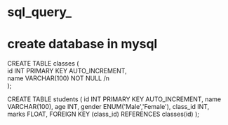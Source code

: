 # sql_query_

# create database in mysql 

CREATE TABLE classes (        <br>
    id INT PRIMARY KEY AUTO_INCREMENT, <br>
    name VARCHAR(100) NOT NULL /n <br>
);


CREATE TABLE students (
    id INT PRIMARY KEY AUTO_INCREMENT,
    name VARCHAR(100),
    age INT,
    gender ENUM('Male','Female'),
    class_id INT,
    marks FLOAT,
    FOREIGN KEY (class_id) REFERENCES classes(id)
);
